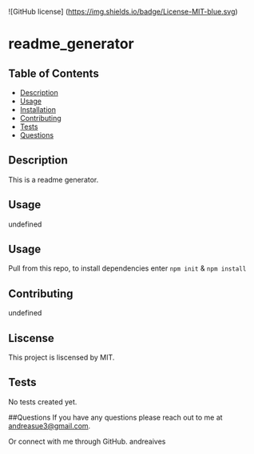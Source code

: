 ![GitHub license] (https://img.shields.io/badge/License-MIT-blue.svg)
 # readme_generator

 
 ## Table of Contents
 * [Description](#description)
 * [Usage](#desription)
 * [Installation](#installation)
 * [Contributing](#contibuting)
 * [Tests](#tests)
 * [Questions](#questions)
 
 ## Description
 This is a readme generator.
 ## Usage 
 undefined
 ## Usage
Pull from this repo, to install dependencies enter `npm init` & `npm install`
 ## Contributing
 undefined
 ## Liscense
 This project is liscensed by MIT.
 ## Tests
No tests created yet.

 ##Questions
 If you have any questions please reach out to me at andreasue3@gmail.com.

 Or connect with me through GitHub.
 andreaives

 
 